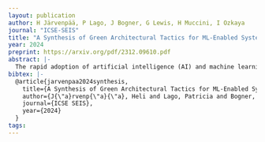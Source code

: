 ```yaml
---
layout: publication
author: H Järvenpää, P Lago, J Bogner, G Lewis, H Muccini, I Ozkaya
journal: "ICSE-SEIS"
title: "A Synthesis of Green Architectural Tactics for ML-Enabled Systems"
year: 2024
preprint: https://arxiv.org/pdf/2312.09610.pdf
abstract: |-
  The rapid adoption of artificial intelligence (AI) and machine learning (ML) has generated growing interest in understanding their environmental impact and the challenges associated with designing environmentally friendly ML-enabled systems. While Green AI research, i.e., research that tries to minimize the energy footprint of AI, is receiving increasing attention, very few concrete guidelines are available on how ML-enabled systems can be designed to be more environmentally sustainable. In this paper, we provide a catalog of 30 green architectural tactics for ML-enabled systems to fill this gap. An architectural tactic is a high-level design technique to improve software quality, in our case environmental sustainability. We derived the tactics from the analysis of 51 peer-reviewed publications that primarily explore Green AI, and validated them using a focus group approach with three experts. The 30 tactics we identified are aimed to serve as an initial reference guide for further exploration into Green AI from a software engineering perspective, and assist in designing sustainable ML-enabled systems. To enhance transparency and facilitate their widespread use and extension, we make the tactics available online in easily consumable formats. Wide-spread adoption of these tactics has the potential to substantially reduce the societal impact of ML-enabled systems regarding their energy and carbon footprint.
bibtex: |-
  @article{jarvenpaa2024synthesis,
    title={A Synthesis of Green Architectural Tactics for ML-Enabled Systems},
    author={J{\"a}rvenp{\"a}{\"a}, Heli and Lago, Patricia and Bogner, Justus and Lewis, Grace and Muccini, Henry and Ozkaya, Ipek},
    journal={ICSE SEIS},
    year={2024}
  }
tags:
---
```

